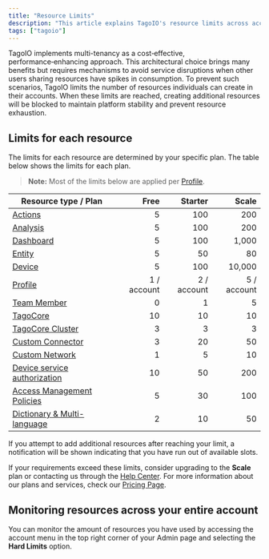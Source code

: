 ```yaml
---
title: "Resource Limits"
description: "This article explains TagoIO's resource limits across account plans and lists the per-plan limits for common resource types, noting that most limits apply per Profile."
tags: ["tagoio"]
---
```

TagoIO implements multi-tenancy as a cost‑effective, performance‑enhancing approach. This architectural choice brings many benefits but requires mechanisms to avoid service disruptions when other users sharing resources have spikes in consumption. To prevent such scenarios, TagoIO limits the number of resources individuals can create in their accounts. When these limits are reached, creating additional resources will be blocked to maintain platform stability and prevent resource exhaustion.

## Limits for each resource

The limits for each resource are determined by your specific plan. The table below shows the limits for each plan.

> **Note:** Most of the limits below are applied per [Profile](/docs/tagoio/account/profiles).

| Resource type / Plan | Free | Starter | Scale |
|---|---:|---:|---:|
| [Actions](/docs/tagoio/actions/) | 5 | 100 | 200 |
| [Analysis](/docs/tagoio/analysis/) | 5 | 100 | 200 |
| [Dashboard](/docs/tagoio/dashboards/creating-dashboard-tabs) | 5 | 100 | 1,000 |
| [Entity](entities/) | 5 | 50 | 80 |
| [Device](/docs/tagoio/devices/) | 5 | 100 | 10,000 |
| [Profile](/docs/tagoio/account/profiles) | 1 / account | 2 / account | 5 / account |
| [Team Member](/docs/tagoio/account/team-management-sharing-your-profile) | 0 | 1 | 5 |
| [TagoCore](/tagocore) | 10 | 10 | 10 |
| [TagoCore Cluster](/tagocore/tagocore-cluster) | 3 | 3 | 3 |
| [Custom Connector](/docs/tagoio/integrations/) | 3 | 20 | 50 |
| [Custom Network](/docs/tagoio/integrations/creating-a-network-integration) | 1 | 5 | 10 |
| [Device service authorization](/docs/tagoio/integrations/general/authorization) | 10 | 50 | 200 |
| [Access Management Policies](/docs/tagoio/tagorun/access-management/) | 5 | 30 | 100 |
| [Dictionary & Multi-language](/docs/tagoio/dictionaries) | 2 | 10 | 50 |

If you attempt to add additional resources after reaching your limit, a notification will be shown indicating that you have run out of available slots.

If your requirements exceed these limits, consider upgrading to the **Scale** plan or contacting us through the [Help Center](https://help.tago.io/portal/en/newticket). For more information about our plans and services, check our [Pricing Page](https://tago.io/pricing).

## Monitoring resources across your entire account

You can monitor the amount of resources you have used by accessing the account menu in the top right corner of your Admin page and selecting the **Hard Limits** option.